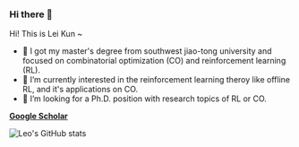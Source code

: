 ### Hi there 👋


Hi! This is Lei Kun ~ 

- 🔭 I got my master's degree from southwest jiao-tong university and focused on combinatorial optimization (CO) and reinforcement learning (RL).
- 🌱 I’m currently interested in the reinforcement learning theroy like offline RL, and it's applications on CO.
- 👯 I’m looking for a Ph.D. position with research topics of RL or CO. 

<b>[Google Scholar](https://scholar.google.com/citations?user=GfUvUacAAAAJ&hl=zh-CN)</b>

![Leo's GitHub stats](https://github-readme-stats.vercel.app/api?username=leikun-starting&show_icons=true&theme=dracula)

